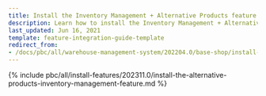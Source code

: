 ```yaml
---
title: Install the Inventory Management + Alternative Products feature
description: Learn how to install the Inventory Management + Alternative Products feature
last_updated: Jun 16, 2021
template: feature-integration-guide-template
redirect_from:
- /docs/pbc/all/warehouse-management-system/202204.0/base-shop/install-and-upgrade/install-features/install-the-inventory-management-alternative-products-feature.html
---
```


{% include pbc/all/install-features/202311.0/install-the-alternative-products-inventory-management-feature.md %} <!-- To edit, see /_includes/pbc/all/install-features/202311.0/install-the-alternative-products-inventory-management-feature.md -->
